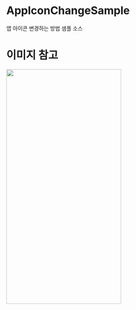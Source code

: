 # AppIconChangeSample
앱 아이콘 변경하는 방법 샘플 소스

# 이미지 참고
<img src="https://github.com/kimjiwook/AppIconChangeSample/blob/main/Resource/AppIconChangeSample.gif" width="301" height="615"></img>
